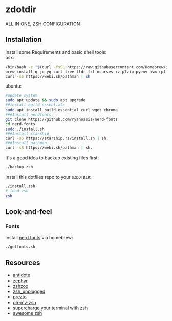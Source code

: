 # zdotdir

ALL IN ONE, ZSH CONFIGURATION

## Installation
Install some Requirements and basic shell tools:  
osx:  
```zsh
/bin/bash -c "$(curl -fsSL https://raw.githubusercontent.com/Homebrew/install/HEAD/install.sh)"   
brew install q jo yq curl tree tldr fzf ncurses xz p7zip pyenv nvm rpl readline git git-flow-avh starship  
curl -sS https://webi.sh/pathman | sh  
```
ubuntu:  
```zsh
#update system
sudo apt update && sudo apt upgrade
##install build essentials
sudo apt install build-essential curl wget chroma
###Install nerdfonts
git clone https://github.com/ryanoasis/nerd-fonts
cd nerd-fonts
sudo ./install.sh
###Install starship   
curl -sS https://starship.rs/install.sh | sh. 
###Install pathman. 
curl -sS https://webi.sh/pathman | sh. 
```  


It's a good idea to backup existing files first:

```zsh
./backup.zsh
```

Install this dotfiles repo to your `$ZDOTDIR`:
```zsh
./install.zsh
# load zsh
zsh
```

## Look-and-feel  
### Fonts

Install [nerd fonts][nerd-fonts] via homebrew:

```zsh 
./getfonts.sh 
``` 

## Resources
- [antidote][antidote]
- [zephyr][zephyr]
- [zshzoo][zshzoo]
- [zsh_unplugged][zsh_unplugged]
- [prezto][prezto]
- [oh-my-zsh][oh-my-zsh]
- [supercharge your terminal with zsh][supercharge-zsh]
- [awesome zsh][awesome-zsh-plugins]

[antidote]:             https://github.com/mattmc3/antidote
[awesome-zsh-plugins]:  https://github.com/unixorn/awesome-zsh-plugins
[dotfiles]:             https://dotfiles.github.io/
[homebrew]:             https://brew.sh
[iterm2-colors]:        https://github.com/mbadolato/iTerm2-Color-Schemes
[nerd-fonts]:           https://github.com/ryanoasis/nerd-fonts
[oh-my-zsh]:            https://github.com/ohmyzsh/ohmyzsh
[prezto]:               https://github.com/sorin-ionescu/prezto
[starship-toml]:        https://github.com/mattmc3/zdotdir/blob/main/prompt/starship.toml
[starship]:             https://starship.rs
[supercharge-zsh]:      https://blog.callstack.io/supercharge-your-terminal-with-zsh-8b369d689770
[zdotdir_gif]:          https://raw.githubusercontent.com/mattmc3/zdotdir/resources/img/zdotdir.gif
[zephyr]:               https://github.com/zshzoo/zephyr
[zsh_unplugged]:        https://github.com/mattmc3/zsh_unplugged
[zshzoo]:               https://github.com/zshzoo/zshzoo
